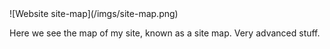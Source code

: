 <!DOCTYPE html>
<html>
<head>
  <title>Reflecting on Design</title>
</head>
<body>
  ![Website site-map](/imgs/site-map.png)
  <p> Here we see the map of my site, known as a site map. Very advanced stuff. </p>
</body>
</html>